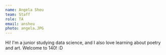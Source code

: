 ```yaml
---
name: Angela Sheu
team: Staff
role: TA
email: ansheu
photo: angela.JPG
---
```


Hi! I'm a junior studying data science, and I also love learning about poetry and art. Welcome to 140! :D
